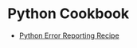 # Python Cookbook

- [Python Error Reporting Recipe](https://labstack.com/cookbook/python-error-reporting)

